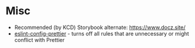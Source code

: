 


# Misc
* Recommended (by KCD) Storybook alternate: https://www.docz.site/
* [eslint-config-prettier](https://github.com/prettier/eslint-config-prettier) - turns off all rules that are
unnecessary or might conflict with Prettier